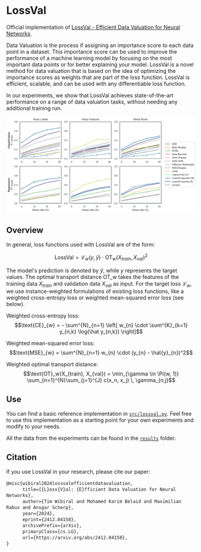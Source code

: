# LossVal

Official implementation of [LossVal - Efficient Data Valuation for Neural Networks](https://arxiv.org/abs/2412.04158).

Data Valuation is the process if assigning an importance score to each data point in a dataset. 
This importance score can be used to improve the performance of a machine learning model by focusing on the most important data points or for better explaining your model. 
LossVal is a novel method for data valuation that is based on the idea of optimizing the importance scores as weights that are part of the loss function. LossVal is efficient, scalable, and can be used with any differentiable loss function.

In our experiments, we show that LossVal achieves state-of-the-art performance on a range of data valuation tasks, without needing any additional training run.

<div align='center'>

![f1scores](./figures/exp_1/f1_scores.png)

</div>


## Overview

In general, loss functions used with LossVal are of the form:

$$\text{LossVal} = \mathcal{L}_{w}(y, \hat{y}) \cdot \text{OT}_{w}(X_{train}, X_{val})^{2}$$

The model's prediction is denoted by $\hat{y}$, while $y$ represents the target values. 
The optimal transport distance $\text{OT_{w}}$ takes the features of the training data $X_{train}$ and validation data $X_{val}$ as input. 
For the target loss $\mathcal{L}_{w}$, we use instance-weighted formulations of existing loss functions, like a weighted cross-entropy loss or weighted mean-squared error loss (see below).

Weighted cross-entropy loss:
$$\text{CE}_{w} = - \sum^{N}_{n=1} \left[ w_{n} \cdot \sum^{K}_{k=1} y_{n,k} \log(\hat y_{n,k}) \right]$$

Weighted mean-squared error loss:
$$\text{MSE}_{w} = \sum^{N}_{n=1} w_{n} \cdot (y_{n} - \hat{y}_{n})^2$$

Weighted optimal transport distance:
$$\text{OT}_w(X_{train}, X_{val}) = \min_{\gamma \in \Pi(w, 1)} \sum_{n=1}^{N}\sum_{j=1}^{J} c(x_n, x_j) \, \gamma_{n,j}$$


## Use

You can find a basic reference implementation in [`src/lossval.py`](./src/LossVal.py).  Feel free to use this implementation as a starting point for your own experiments and modify to your needs.

All the data from the experiments can be found in the [`results`](./results) folder.


## Citation

If you use LossVal in your research, please cite our paper:

```
@misc{wibiral2024lossvalefficientdatavaluation,
      title={{L}oss{V}al: {E}fficient Data Valuation for Neural Networks}, 
      author={Tim Wibiral and Mohamed Karim Belaid and Maximilian Rabus and Ansgar Scherp},
      year={2024},
      eprint={2412.04158},
      archivePrefix={arXiv},
      primaryClass={cs.LG},
      url={https://arxiv.org/abs/2412.04158}, 
}
```